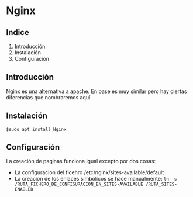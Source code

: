 # Nginx
## Indice
1. Introducción.
2. Instalación
3. Configuración

## Introducción
Nginx es una alternativa a apache. En base es muy similar pero hay ciertas diferencias que nombraremos aquí.

## Instalación
`$sudo apt install Nginx`

## Configuración
La creación de paginas funciona igual excepto por dos cosas:
- La configuracion del ficehro /etc/nginx/sites-available/default
- La creacion de los enlaces simbolicos se hace manualmente: `ln -s /RUTA_FICHERO_DE_CONFIGURACION_EN_SITES-AVAILABLE /RUTA_SITES-ENABLED`
